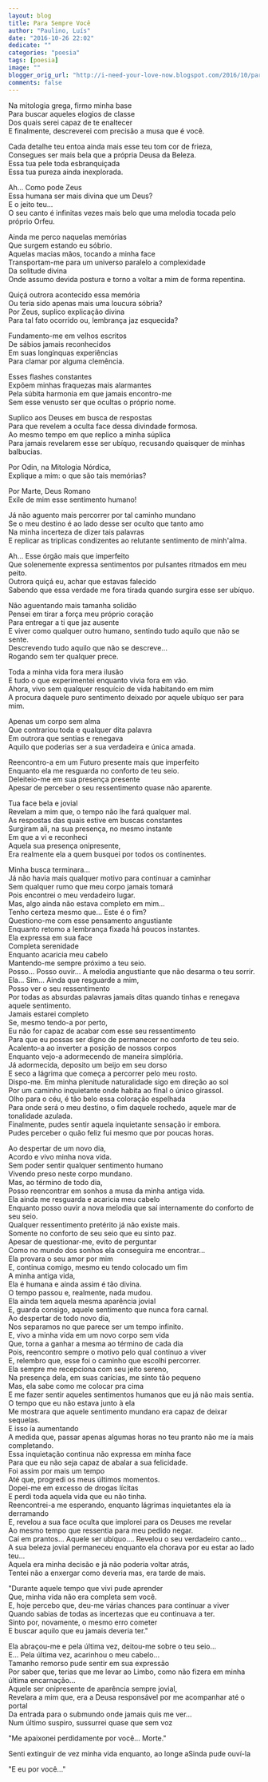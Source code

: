 ```yaml
---
layout: blog
title: Para Sempre Você
author: "Paulino, Luís"
date: "2016-10-26 22:02"
dedicate: ""
categories: "poesia"
tags: [poesia]
image: ""
blogger_orig_url: "http://i-need-your-love-now.blogspot.com/2016/10/para-sempre-voce.html"
comments: false
---
```


Na mitologia grega, firmo minha base\
Para buscar aqueles elogios de classe\
Dos quais serei capaz de te enaltecer\
E finalmente, descreverei com precisão a musa que é você.

Cada detalhe teu entoa ainda mais esse teu tom cor de frieza,\
Consegues ser mais bela que a própria Deusa da Beleza.\
Essa tua pele toda esbranquiçada\
Essa tua pureza ainda inexplorada.

Ah... Como pode Zeus\
Essa humana ser mais divina que um Deus?\
E o jeito teu...\
O seu canto é infinitas vezes mais belo que uma melodia tocada pelo próprio Orfeu.

Ainda me perco naquelas memórias\
Que surgem estando eu sóbrio.\
Aquelas macias mãos, tocando a minha face\
Transportam-me para um universo paralelo a complexidade\
Da solitude divina\
Onde assumo devida postura e torno a voltar a mim de forma repentina.

Quiçá outrora acontecido essa memória\
Ou teria sido apenas mais uma loucura sóbria?\
Por Zeus, suplico explicação divina\
Para tal fato ocorrido ou, lembrança jaz esquecida?

Fundamento-me em velhos escritos\
De sábios jamais reconhecidos\
Em suas longínquas experiências\
Para clamar por alguma clemência.

Esses flashes constantes\
Expõem minhas fraquezas mais alarmantes\
Pela súbita harmonia em que jamais encontro-me\
Sem esse venusto ser que ocultas o próprio nome.

Suplico aos Deuses em busca de respostas\
Para que revelem a oculta face dessa divindade formosa.\
Ao mesmo tempo em que replico a minha súplica\
Para jamais revelarem esse ser ubíquo, recusando quaisquer de minhas balbucias.

Por Odin, na Mitologia Nórdica,\
Explique a mim: o que são tais memórias?

Por Marte, Deus Romano\
Exile de mim esse sentimento humano!

Já não aguento mais percorrer por tal caminho mundano\
Se o meu destino é ao lado desse ser oculto que tanto amo\
Na minha incerteza de dizer tais palavras\
E replicar as triplicas condizentes ao relutante sentimento de minh'alma.

Ah... Esse órgão mais que imperfeito\
Que solenemente expressa sentimentos por pulsantes ritmados em meu peito.\
Outrora quiçá eu, achar que estavas falecido\
Sabendo que essa verdade me fora tirada quando surgira esse ser ubíquo.

Não aguentando mais tamanha solidão\
Pensei em tirar a força meu próprio coração\
Para entregar a ti que jaz ausente\
E viver como qualquer outro humano, sentindo tudo aquilo que não se sente.\
Descrevendo tudo aquilo que não se descreve...\
Rogando sem ter qualquer prece.

Toda a minha vida fora mera ilusão\
E tudo o que experimentei enquanto vivia fora em vão.\
Ahora, vivo sem qualquer resquício de vida habitando em mim\
A procura daquele puro sentimento deixado por aquele ubíquo ser para mim.

Apenas um corpo sem alma\
Que contrariou toda e qualquer dita palavra\
Em outrora que sentias e renegava\
Aquilo que poderias ser a sua verdadeira e única amada.

Reencontro-a em um Futuro presente mais que imperfeito\
Enquanto ela me resguarda no conforto de teu seio.\
Deleiteio-me em sua presença presente\
Apesar de perceber o seu ressentimento quase não aparente.

Tua face bela e jovial\
Revelam a mim que, o tempo não lhe fará qualquer mal.\
As respostas das quais estive em buscas constantes\
Surgiram ali, na sua presença, no mesmo instante\
Em que a vi e reconheci\
Aquela sua presença onipresente,\
Era realmente ela a quem busquei por todos os continentes.

Minha busca terminara...\
Já não havia mais qualquer motivo para continuar a caminhar\
Sem qualquer rumo que meu corpo jamais tomará\
Pois encontrei o meu verdadeiro lugar.\
Mas, algo ainda não estava completo em mim...\
Tenho certeza mesmo que... Este é o fim?\
Questiono-me com esse pensamento angustiante\
Enquanto retomo a lembrança fixada há poucos instantes.\
Ela expressa em sua face\
Completa serenidade\
Enquanto acaricia meu cabelo\
Mantendo-me sempre próximo a teu seio.\
Posso... Posso ouvir... A melodia angustiante que não desarma o teu sorrir.\
Ela... Sim... Ainda que resguarde a mim,\
Posso ver o seu ressentimento\
Por todas as absurdas palavras jamais ditas quando tinhas e renegava aquele sentimento.\
Jamais estarei completo\
Se, mesmo tendo-a por perto,\
Eu não for capaz de acabar com esse seu ressentimento\
Para que eu possas ser digno de permanecer no conforto de teu seio.\
Acalento-a ao inverter a posição de nossos corpos\
Enquanto vejo-a adormecendo de maneira simplória.\
Já adormecida, deposito um beijo em seu dorso\
E seco a lágrima que começa a percorrer pelo meu rosto.\
Dispo-me. Em minha plenitude naturalidade sigo em direção ao sol\
Por um caminho inquietante onde habita ao final o único girassol.\
Olho para o céu, é tão belo essa coloração espelhada\
Para onde será o meu destino, o fim daquele rochedo, aquele mar de tonalidade azulada.\
Finalmente, pudes sentir aquela inquietante sensação ir embora.\
Pudes perceber o quão feliz fui mesmo que por poucas horas.

Ao despertar de um novo dia,\
Acordo e vivo minha nova vida.\
Sem poder sentir qualquer sentimento humano\
Vivendo preso neste corpo mundano.\
Mas, ao término de todo dia,\
Posso reencontrar em sonhos a musa da minha antiga vida.\
Ela ainda me resguarda e acaricia meu cabelo\
Enquanto posso ouvir a nova melodia que sai internamente do conforto de seu seio.\
Qualquer ressentimento pretérito já não existe mais.\
Somente no conforto de seu seio que eu sinto paz.\
Apesar de questionar-me, evito de perguntar\
Como no mundo dos sonhos ela conseguira me encontrar...\
Ela provara o seu amor por mim\
E, continua comigo, mesmo eu tendo colocado um fim\
A minha antiga vida,\
Ela é humana e ainda assim é tão divina.\
O tempo passou e, realmente, nada mudou.\
Ela ainda tem aquela mesma aparência jovial\
E, guarda consigo, aquele sentimento que nunca fora carnal.\
Ao despertar de todo novo dia,\
Nos separamos no que parece ser um tempo infinito.\
E, vivo a minha vida em um novo corpo sem vida\
Que, torna a ganhar a mesma ao término de cada dia\
Pois, reencontro sempre o motivo pelo qual continuo a viver\
E, relembro que, esse foi o caminho que escolhi percorrer.\
Ela sempre me recepciona com seu jeito sereno,\
Na presença dela, em suas carícias, me sinto tão pequeno\
Mas, ela sabe como me colocar pra cima\
E me fazer sentir aqueles sentimentos humanos que eu já não mais sentia.\
O tempo que eu não estava junto à ela\
Me mostrara que aquele sentimento mundano era capaz de deixar sequelas.\
E isso ía aumentando\
A medida que, passar apenas algumas horas no teu pranto não me ía mais completando.\
Essa inquietação continua não expressa em minha face\
Para que eu não seja capaz de abalar a sua felicidade.\
Foi assim por mais um tempo\
Até que, progredi os meus últimos momentos.\
Dopei-me em excesso de drogas lícitas\
E perdi toda aquela vida que eu não tinha.\
Reencontrei-a me esperando, enquanto lágrimas inquietantes ela ía derramando\
E, revelou a sua face oculta que implorei para os Deuses me revelar\
Ao mesmo tempo que ressentia para meu pedido negar.\
Caí em prantos... Aquele ser ubíquo.... Revelou o seu verdadeiro canto...\
A sua beleza jovial permaneceu enquanto ela chorava por eu estar ao lado teu...\
Aquela era minha decisão e já não poderia voltar atrás,\
Tentei não a enxergar como deveria mas, era tarde de mais.

"Durante aquele tempo que vivi pude aprender\
Que, minha vida não era completa sem você.\
E, hoje percebo que, deu-me várias chances para continuar a viver\
Quando sabias de todas as incertezas que eu continuava a ter.\
Sinto por, novamente, o mesmo erro cometer\
E buscar aquilo que eu jamais deveria ter."

Ela abraçou-me e pela última vez, deitou-me sobre o teu seio...\
E... Pela última vez, acarinhou o meu cabelo...\
Tamanho remorso pude sentir em sua expressão\
Por saber que, terias que me levar ao Limbo, como não fizera em minha última encarnação...\
Aquele ser onipresente de aparência sempre jovial,\
Revelara a mim que, era a Deusa responsável por me acompanhar até o portal\
Da entrada para o submundo onde jamais quis me ver...\
Num último suspiro, sussurrei quase que sem voz

"Me apaixonei perdidamente por você... Morte."

Senti extinguir de vez minha vida enquanto, ao longe aSinda pude ouví-la

"E eu por você..."
